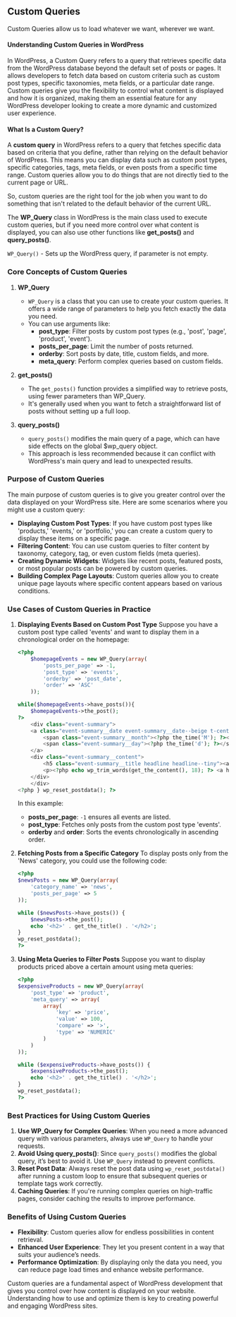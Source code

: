 ## Custom Queries

Custom Queries allow us to load whatever we want, wherever we want.

#### Understanding Custom Queries in WordPress

In WordPress, a Custom Query refers to a query that retrieves specific data from the WordPress database beyond the default set of posts or pages. It allows developers to fetch data based on custom criteria such as custom post types, specific taxonomies, meta fields, or a particular date range. Custom queries give you the flexibility to control what content is displayed and how it is organized, making them an essential feature for any WordPress developer looking to create a more dynamic and customized user experience.

#### What Is a Custom Query?

A **custom query** in WordPress refers to a query that fetches specific data based on criteria that you define, rather than relying on the default behavior of WordPress. This means you can display data such as custom post types, specific categories, tags, meta fields, or even posts from a specific time range. Custom queries allow you to do things that are not directly tied to the current page or URL.

So, custom queries are the right tool for the job when you want to do something that isn't related to the default behavior of the current URL.


The **WP_Query** class in WordPress is the main class used to execute custom queries, but if you need more control over what content is displayed, you can also use other functions like **get_posts()** and **query_posts()**.

`WP_Query()` - Sets up the WordPress query, if parameter is not empty.

### Core Concepts of Custom Queries

1. **WP_Query**
   - `WP_Query` is a class that you can use to create your custom queries. It offers a wide range of parameters to help you fetch exactly the data you need.
   - You can use arguments like:
     - **post_type**: Filter posts by custom post types (e.g., 'post', 'page', 'product', 'event').
     - **posts_per_page**: Limit the number of posts returned.
     - **orderby**: Sort posts by date, title, custom fields, and more.
     - **meta_query**: Perform complex queries based on custom fields.

2. **get_posts()**
   - The `get_posts()` function provides a simplified way to retrieve posts, using fewer parameters than WP_Query.
   - It's generally used when you want to fetch a straightforward list of posts without setting up a full loop.

3. **query_posts()**
   - `query_posts()` modifies the main query of a page, which can have side effects on the global $wp_query object.
   - This approach is less recommended because it can conflict with WordPress's main query and lead to unexpected results.

### Purpose of Custom Queries

The main purpose of custom queries is to give you greater control over the data displayed on your WordPress site. Here are some scenarios where you might use a custom query:

- **Displaying Custom Post Types**: If you have custom post types like 'products,' 'events,' or 'portfolio,' you can create a custom query to display these items on a specific page.
- **Filtering Content**: You can use custom queries to filter content by taxonomy, category, tag, or even custom fields (meta queries).
- **Creating Dynamic Widgets**: Widgets like recent posts, featured posts, or most popular posts can be powered by custom queries.
- **Building Complex Page Layouts**: Custom queries allow you to create unique page layouts where specific content appears based on various conditions.

### Use Cases of Custom Queries in Practice

1. **Displaying Events Based on Custom Post Type**
   Suppose you have a custom post type called 'events' and want to display them in a chronological order on the homepage:

   ```php
   <?php 
       $homepageEvents = new WP_Query(array(
           'posts_per_page' => -1,
           'post_type' => 'events',
           'orderby' => 'post_date',
           'order' => 'ASC'
       )); 

   while($homepageEvents->have_posts()){
       $homepageEvents->the_post();
   ?>
       <div class="event-summary">
       <a class="event-summary__date event-summary__date--beige t-center" href="<?php the_permalink(); ?>">
           <span class="event-summary__month"><?php the_time('M'); ?></span>
           <span class="event-summary__day"><?php the_time('d'); ?></span>
       </a>
       <div class="event-summary__content">
           <h5 class="event-summary__title headline headline--tiny"><a href="<?php the_permalink(); ?>"><?php the_title(); ?></a></h5>
           <p><?php echo wp_trim_words(get_the_content(), 18); ?> <a href="<?php the_permalink(); ?>" class="nu gray">Read more</a></p>
       </div>
       </div>
   <?php } wp_reset_postdata(); ?> 
   ```

   In this example:
   - **posts_per_page**: `-1` ensures all events are listed.
   - **post_type**: Fetches only posts from the custom post type 'events'.
   - **orderby** and **order**: Sorts the events chronologically in ascending order.

2. **Fetching Posts from a Specific Category**
   To display posts only from the 'News' category, you could use the following code:

   ```php
   <?php
   $newsPosts = new WP_Query(array(
       'category_name' => 'news',
       'posts_per_page' => 5
   ));

   while ($newsPosts->have_posts()) {
       $newsPosts->the_post();
       echo '<h2>' . get_the_title() . '</h2>';
   }
   wp_reset_postdata();
   ?>
   ```

3. **Using Meta Queries to Filter Posts**
   Suppose you want to display products priced above a certain amount using meta queries:

   ```php
   <?php
   $expensiveProducts = new WP_Query(array(
       'post_type' => 'product',
       'meta_query' => array(
           array(
               'key' => 'price',
               'value' => 100,
               'compare' => '>',
               'type' => 'NUMERIC'
           )
       )
   ));

   while ($expensiveProducts->have_posts()) {
       $expensiveProducts->the_post();
       echo '<h2>' . get_the_title() . '</h2>';
   }
   wp_reset_postdata();
   ?>
   ```

### Best Practices for Using Custom Queries

1. **Use WP_Query for Complex Queries**: When you need a more advanced query with various parameters, always use `WP_Query` to handle your requests.
2. **Avoid Using query_posts()**: Since `query_posts()` modifies the global query, it’s best to avoid it. Use `WP_Query` instead to prevent conflicts.
3. **Reset Post Data**: Always reset the post data using `wp_reset_postdata()` after running a custom loop to ensure that subsequent queries or template tags work correctly.
4. **Caching Queries**: If you're running complex queries on high-traffic pages, consider caching the results to improve performance.

### Benefits of Using Custom Queries

- **Flexibility**: Custom queries allow for endless possibilities in content retrieval.
- **Enhanced User Experience**: They let you present content in a way that suits your audience’s needs.
- **Performance Optimization**: By displaying only the data you need, you can reduce page load times and enhance website performance.

Custom queries are a fundamental aspect of WordPress development that gives you control over how content is displayed on your website. Understanding how to use and optimize them is key to creating powerful and engaging WordPress sites.